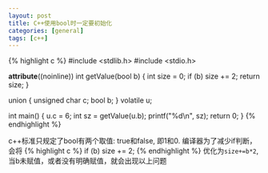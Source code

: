```yaml
---
layout: post
title: C++使用bool时一定要初始化
categories: [general]
tags: [c++]
---
```


{% highlight c %}
#include <stdlib.h> 
#include <stdio.h> 

__attribute__((noinline)) int getValue(bool b) {
    int size = 0;
    if (b)
        size += 2;
    return size;
}

union {
    unsigned char c;
    bool b;
} volatile u;

int main() {
    u.c = 6;
    int sz = getValue(u.b);
    printf("%d\n", sz);
    return 0;
}
{% endhighlight %}

c++标准只规定了bool有两个取值: true和false, 即1和0. 
编译器为了减少if判断，会将
{% highlight c %}
    if (b)
        size += 2;
{% endhighlight %}
优化为`size+=b*2`, 
当b未赋值，或者没有明确赋值，就会出现以上问题